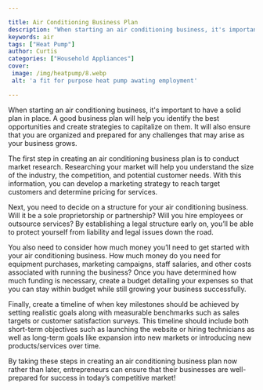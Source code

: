 ```yaml
---

title: Air Conditioning Business Plan
description: "When starting an air conditioning business, it's important to have a solid plan in place. A good business plan will help you ident...get more detail"
keywords: air
tags: ["Heat Pump"]
author: Curtis
categories: ["Household Appliances"]
cover: 
 image: /img/heatpump/8.webp
 alt: 'a fit for purpose heat pump awating employment'

---
```


When starting an air conditioning business, it's important to have a solid plan in place. A good business plan will help you identify the best opportunities and create strategies to capitalize on them. It will also ensure that you are organized and prepared for any challenges that may arise as your business grows. 

The first step in creating an air conditioning business plan is to conduct market research. Researching your market will help you understand the size of the industry, the competition, and potential customer needs. With this information, you can develop a marketing strategy to reach target customers and determine pricing for services. 

Next, you need to decide on a structure for your air conditioning business. Will it be a sole proprietorship or partnership? Will you hire employees or outsource services? By establishing a legal structure early on, you’ll be able to protect yourself from liability and legal issues down the road. 

You also need to consider how much money you’ll need to get started with your air conditioning business. How much money do you need for equipment purchases, marketing campaigns, staff salaries, and other costs associated with running the business? Once you have determined how much funding is necessary, create a budget detailing your expenses so that you can stay within budget while still growing your business successfully. 

Finally, create a timeline of when key milestones should be achieved by setting realistic goals along with measurable benchmarks such as sales targets or customer satisfaction surveys. This timeline should include both short-term objectives such as launching the website or hiring technicians as well as long-term goals like expansion into new markets or introducing new products/services over time. 

By taking these steps in creating an air conditioning business plan now rather than later, entrepreneurs can ensure that their businesses are well-prepared for success in today’s competitive market!
